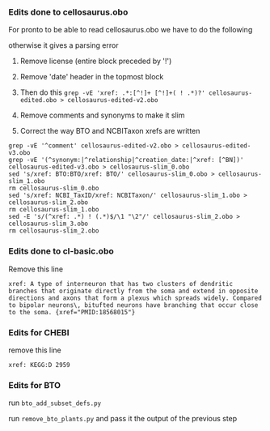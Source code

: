 ### Edits done to cellosaurus.obo

For pronto to be able to read cellosaurus.obo we have to do the following

otherwise it gives a parsing error
1. Remove license (entire block preceded by '!')
2. Remove 'date' header in the topmost block

3. Then do this
`grep -vE 'xref: .*:[^!]+ [^!]+( ! .*)?' cellosaurus-edited.obo > cellosaurus-edited-v2.obo`

4. Remove comments and synonyms to make it slim
5. Correct the way BTO and NCBITaxon xrefs are written
```
grep -vE '^comment' cellosaurus-edited-v2.obo > cellosaurus-edited-v3.obo
grep -vE '(^synonym:|^relationship|^creation_date:|^xref: [^BN])' cellosaurus-edited-v3.obo > cellosaurus-slim_0.obo
sed 's/xref: BTO:BTO/xref: BTO/' cellosaurus-slim_0.obo > cellosaurus-slim_1.obo
rm cellosaurus-slim_0.obo
sed 's/xref: NCBI_TaxID/xref: NCBITaxon/' cellosaurus-slim_1.obo > cellosaurus-slim_2.obo
rm cellosaurus-slim_1.obo
sed -E 's/(^xref: .*) ! (.*)$/\1 "\2"/' cellosaurus-slim_2.obo > cellosaurus-slim_3.obo
rm cellosaurus-slim_2.obo
```

### Edits done to cl-basic.obo
Remove this line
```
xref: A type of interneuron that has two clusters of dendritic branches that originate directly from the soma and extend in opposite directions and axons that form a plexus which spreads widely. Compared to bipolar neurons\, bitufted neurons have branching that occur close to the soma. {xref="PMID:18568015"}
```

### Edits for CHEBI
remove this line
```
xref: KEGG:D 2959 
```

### Edits for BTO

run `bto_add_subset_defs.py`

run `remove_bto_plants.py` and pass it the output of the previous step
